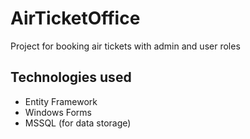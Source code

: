# AirTicketOffice
Project for booking air tickets with admin and user roles
##  Technologies used
  + Entity Framework
  + Windows Forms
  + MSSQL (for data storage)
